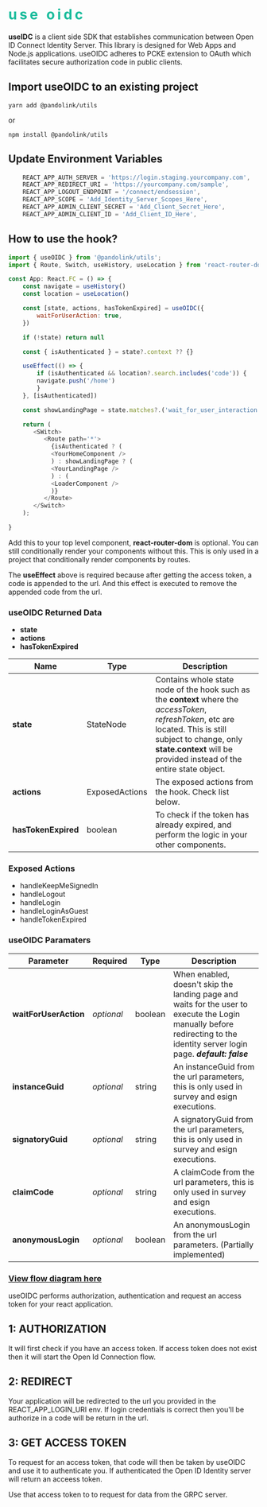 # <h1 style="color: #1abc9c; font-weight: bold; letter-spacing: 5px; text-transform: lowercase;">USE OIDC</h1>

**useIDC** is a client side SDK that establishes communication between Open ID Connect Identity Server. This library is designed for Web Apps and Node.js applications. useOIDC adheres to PCKE extension to OAuth which facilitates secure authorization code in public clients.

## Import useOIDC to an existing project

```
yarn add @pandolink/utils
```

or

```
npm install @pandolink/utils
```

## Update Environment Variables

```javascript
    REACT_APP_AUTH_SERVER = 'https://login.staging.yourcompany.com',
    REACT_APP_REDIRECT_URI = 'https://yourcompany.com/sample',
    REACT_APP_LOGOUT_ENDPOINT = '/connect/endsession',
    REACT_APP_SCOPE = 'Add_Identity_Server_Scopes_Here',
    REACT_APP_ADMIN_CLIENT_SECRET = 'Add_Client_Secret_Here',
    REACT_APP_ADMIN_CLIENT_ID = 'Add_Client_ID_Here',
```

## How to use the hook?

```javascript
import { useOIDC } from '@pandolink/utils';
import { Route, Switch, useHistory, useLocation } from 'react-router-dom'

const App: React.FC = () => {
    const navigate = useHistory()
    const location = useLocation()

    const [state, actions, hasTokenExpired] = useOIDC({
        waitForUserAction: true,
    })

    if (!state) return null

    const { isAuthenticated } = state?.context ?? {}

    useEffect(() => {
        if (isAuthenticated && location?.search.includes('code')) {
        navigate.push('/home')
        }
    }, [isAuthenticated])

    const showLandingPage = state.matches?.('wait_for_user_interaction')

    return (
       <SWitch>
          <Route path='*'>
            {isAuthenticated ? (
            <YourHomeComponent />
            ) : showLandingPage ? (
            <YourLandingPage />
            ) : (
            <LoaderComponent />
            )}
          </Route>
       </Switch>
    );

}
```

Add this to your top level component, **react-router-dom** is optional. You can still conditionally render your components without this. This is only used in a project that conditionally render components by routes. 

The **useEffect** above is required because after getting the access token, a code is appended to the url. And this effect is executed to remove the appended code from the url.


### useOIDC Returned Data
- **state**
- **actions**
- **hasTokenExpired**

| Name  | Type | Description |
| ------------- | ------------- | ------------- |
| **state**  | StateNode  | Contains whole state node of the hook such as the **context** where the *accessToken*, *refreshToken*, etc are located. This is still subject to change, only **state.context** will be  provided instead of the entire state object. |
| **actions**  | ExposedActions  | The exposed actions from the hook. Check list below. |
| **hasTokenExpired**  | boolean  | To check if the token has already expired, and perform the logic in your other components.  |

### Exposed Actions

- handleKeepMeSignedIn
- handleLogout
- handleLogin
- handleLoginAsGuest
- handleTokenExpired


### useOIDC Paramaters


| Parameter  | Required | Type | Description |
| ------------- | ------------- | ------------- | ------------- |
| **waitForUserAction**  | *optional* | boolean  | When enabled, doesn't skip the landing page and waits for the user to execute the Login manually before redirecting to the identity server login page. ***default: false*** |
| **instanceGuid**  | *optional* | string  | An instanceGuid from the url parameters, this is only used in survey and esign executions.  |
| **signatoryGuid**  | *optional* | string  | A signatoryGuid from the url parameters, this is only used in survey and esign executions.  |
| **claimCode**  | *optional* | string  | A claimCode from the url parameters, this is only used in survey and esign executions.  |
| **anonymousLogin**  | *optional* | boolean  | An anonymousLogin from the url parameters. (Partially implemented)  |

### <a href="https://lucid.app/documents/embeddedchart/46fb8887-3f64-4701-a6e6-b6d61321276e" target="_blank">View flow diagram here</a>

useOIDC performs authorization, authentication and request an access token for your react application.

## 1: AUTHORIZATION

It will first check if you have an access token.
If access token does not exist then it will start the Open Id Connection flow.

## 2: REDIRECT

Your application will be redirected to the url you provided in the REACT_APP_LOGIN_URI env. If login credentials is correct then you'll be authorize in a code will be return in the url.

## 3: GET ACCESS TOKEN

To request for an access token, that code will then be taken by useOIDC and use it to authenticate you. If authenticated the Open ID Identity server will return an acceess token.

Use that access token to to request for data from the GRPC server.
